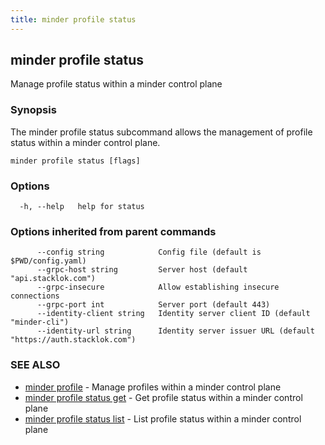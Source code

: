 ```yaml
---
title: minder profile status
---
```

## minder profile status

Manage profile status within a minder control plane

### Synopsis

The minder profile status subcommand allows the management of profile status within
a minder control plane.

```
minder profile status [flags]
```

### Options

```
  -h, --help   help for status
```

### Options inherited from parent commands

```
      --config string            Config file (default is $PWD/config.yaml)
      --grpc-host string         Server host (default "api.stacklok.com")
      --grpc-insecure            Allow establishing insecure connections
      --grpc-port int            Server port (default 443)
      --identity-client string   Identity server client ID (default "minder-cli")
      --identity-url string      Identity server issuer URL (default "https://auth.stacklok.com")
```

### SEE ALSO

* [minder profile](minder_profile.md)	 - Manage profiles within a minder control plane
* [minder profile status get](minder_profile_status_get.md)	 - Get profile status within a minder control plane
* [minder profile status list](minder_profile_status_list.md)	 - List profile status within a minder control plane

